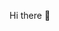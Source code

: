  Hi there 👋

<!--
**Niamul-Kader/Niamul-Kader** is a ✨ _special_ ✨ repository because its `README.md` (this file) appears on your GitHub profile.
I'm currently doing a Bootcamp on Data Science where I have already completed all the mandatory required tasks where my current progresion is 100% with a 92% grade on average.
- 🌱 I’m currently learning ...I have learned Python in the Bootcamp. Additionally I have learned Data visualization , Natural language processing (NLP), Pandas,Numpy , Jupyter notebook , Machine learning etc.
- 👯 I’m looking to collaborate on ...I am looking to get oppurtunity on Data science. 
- 🤔 I’m looking for help with ...
- 💬 Ask me about ...
- 📫 How to reach me: ...I can be reached on niam.kader@gmail.com
- 😄 Pronouns: ...
- ⚡ Fun fact: ...
-->
